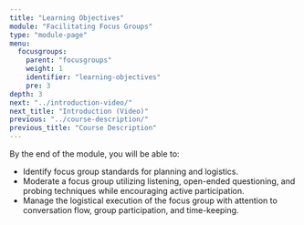 ```yaml
---
title: "Learning Objectives"
module: "Facilitating Focus Groups"
type: "module-page"
menu:
  focusgroups:
    parent: "focusgroups"
    weight: 1
    identifier: "learning-objectives"
    pre: 3
depth: 3
next: "../introduction-video/"
next_title: "Introduction (Video)"
previous: "../course-description/"
previous_title: "Course Description"
---
```

<div class="focusgroups"><div class="pageblock"><p>By the end of the module, you will be able to:</p>
<ul>
<li>Identify focus group standards for planning and logistics.</li>
<li>Moderate a focus group utilizing listening, open-ended questioning, and probing techniques while encouraging active participation.</li>
<li>Manage the logistical execution of the focus group with attention to conversation flow, group participation, and time-keeping.</li>
</ul>
</div></div>